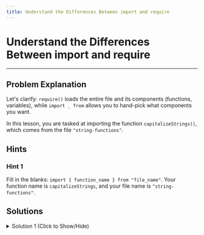 ```yaml
---
title: Understand the Differences Between import and require
---
```

# Understand the Differences Between import and require

---
## Problem Explanation

Let's clarify: `require()` loads the entire file and its components (functions, variables), while `import _ from` allows you to hand-pick what components you want. 

In this lesson, you are tasked at importing the function `capitalizeStrings()`, which comes from the file `"string-functions"`.

## Hints

### Hint 1

Fill in the blanks: `import { function_name } from "file_name"`. Your function name is `capitalizeStrings`, and your file name is `"string-functions"`.


## Solutions

<details><summary>Solution 1 (Click to Show/Hide)</summary>

```javascript
"use strict";
import { capitalizeString } from "string-functions";
capitalizeString("hello!");
```
</details>
